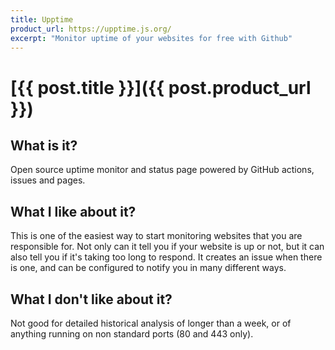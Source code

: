 ```yaml
---
title: Upptime 
product_url: https://upptime.js.org/
excerpt: "Monitor uptime of your websites for free with Github"
---
```

# [{{ post.title }}]({{ post.product_url }})

## What is it? 
Open source uptime monitor and status page powered by GitHub actions, issues and pages. 

## What I like about it? 
This is one of the easiest way to start monitoring websites that you are responsible for. Not only can it tell you if your website is up or not, but it can also tell you if it's taking too long to respond. It creates an issue when there is one, and can be configured to notify you in many different ways. 

## What I don't like about it? 

Not good for detailed historical analysis of longer than a week, or of anything running on non standard ports (80 and 443 only).